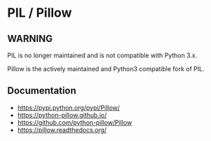 # PIL / Pillow

## WARNING

PIL is no longer maintained and is not compatible with Python 3.x.

Pillow is the actively maintained and Python3 compatible fork of PIL.

## Documentation

- https://pypi.python.org/pypi/Pillow/
- https://python-pillow.github.io/
- https://github.com/python-pillow/Pillow
- https://pillow.readthedocs.org/
